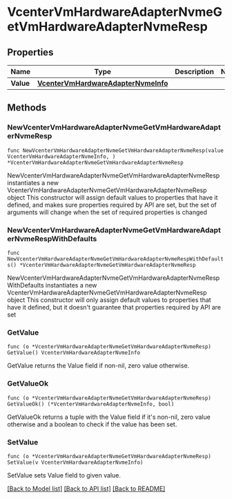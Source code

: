 # VcenterVmHardwareAdapterNvmeGetVmHardwareAdapterNvmeResp

## Properties

Name | Type | Description | Notes
------------ | ------------- | ------------- | -------------
**Value** | [**VcenterVmHardwareAdapterNvmeInfo**](VcenterVmHardwareAdapterNvmeInfo.md) |  | 

## Methods

### NewVcenterVmHardwareAdapterNvmeGetVmHardwareAdapterNvmeResp

`func NewVcenterVmHardwareAdapterNvmeGetVmHardwareAdapterNvmeResp(value VcenterVmHardwareAdapterNvmeInfo, ) *VcenterVmHardwareAdapterNvmeGetVmHardwareAdapterNvmeResp`

NewVcenterVmHardwareAdapterNvmeGetVmHardwareAdapterNvmeResp instantiates a new VcenterVmHardwareAdapterNvmeGetVmHardwareAdapterNvmeResp object
This constructor will assign default values to properties that have it defined,
and makes sure properties required by API are set, but the set of arguments
will change when the set of required properties is changed

### NewVcenterVmHardwareAdapterNvmeGetVmHardwareAdapterNvmeRespWithDefaults

`func NewVcenterVmHardwareAdapterNvmeGetVmHardwareAdapterNvmeRespWithDefaults() *VcenterVmHardwareAdapterNvmeGetVmHardwareAdapterNvmeResp`

NewVcenterVmHardwareAdapterNvmeGetVmHardwareAdapterNvmeRespWithDefaults instantiates a new VcenterVmHardwareAdapterNvmeGetVmHardwareAdapterNvmeResp object
This constructor will only assign default values to properties that have it defined,
but it doesn't guarantee that properties required by API are set

### GetValue

`func (o *VcenterVmHardwareAdapterNvmeGetVmHardwareAdapterNvmeResp) GetValue() VcenterVmHardwareAdapterNvmeInfo`

GetValue returns the Value field if non-nil, zero value otherwise.

### GetValueOk

`func (o *VcenterVmHardwareAdapterNvmeGetVmHardwareAdapterNvmeResp) GetValueOk() (*VcenterVmHardwareAdapterNvmeInfo, bool)`

GetValueOk returns a tuple with the Value field if it's non-nil, zero value otherwise
and a boolean to check if the value has been set.

### SetValue

`func (o *VcenterVmHardwareAdapterNvmeGetVmHardwareAdapterNvmeResp) SetValue(v VcenterVmHardwareAdapterNvmeInfo)`

SetValue sets Value field to given value.



[[Back to Model list]](../README.md#documentation-for-models) [[Back to API list]](../README.md#documentation-for-api-endpoints) [[Back to README]](../README.md)


